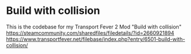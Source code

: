 # Build with collision
 
This is the codebase for my Transport Fever 2 Mod "Build with collision"
https://steamcommunity.com/sharedfiles/filedetails/?id=2660921894
https://www.transportfever.net/filebase/index.php?entry/6501-build-with-collision/
